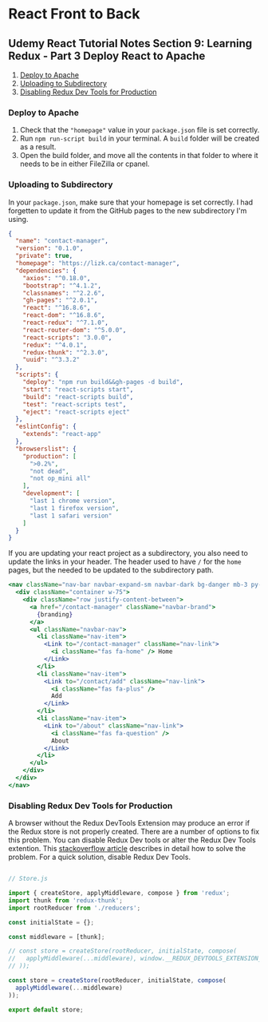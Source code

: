 # React Front to Back

## Udemy React Tutorial Notes Section 9: Learning Redux - Part 3 Deploy React to Apache

1. [ Deploy to Apache ](#deploy-to-apache)
2. [ Uploading to Subdirectory ](#uploading-to-subdirectory)
3. [ Disabling Redux Dev Tools for Production ](#disabling-redux-dev-tools-fo-production)

<a data="deploy-to-apache"></a>

### **Deploy to Apache**


1. Check that the `"homepage"` value in your `package.json` file is set correctly.  
2. Run `npm run-script build` in your terminal. A `build` folder will be created as a result.
3. Open the build folder, and move all the contents in that folder to where it needs to be in either FileZilla or cpanel.

<a data="uploading-to-subdirectory"></a>

### **Uploading to Subdirectory**

In your `package.json`, make sure that your homepage is set correctly.
I had forgetten to update it from the GitHub pages to the new subdirectory I'm using.

```json
{
  "name": "contact-manager",
  "version": "0.1.0",
  "private": true,
  "homepage": "https://lizk.ca/contact-manager",
  "dependencies": {
    "axios": "^0.18.0",
    "bootstrap": "^4.1.2",
    "classnames": "^2.2.6",
    "gh-pages": "^2.0.1",
    "react": "^16.8.6",
    "react-dom": "^16.8.6",
    "react-redux": "^7.1.0",
    "react-router-dom": "^5.0.0",
    "react-scripts": "3.0.0",
    "redux": "^4.0.1",
    "redux-thunk": "^2.3.0",
    "uuid": "^3.3.2"
  },
  "scripts": {
    "deploy": "npm run build&&gh-pages -d build",
    "start": "react-scripts start",
    "build": "react-scripts build",
    "test": "react-scripts test",
    "eject": "react-scripts eject"
  },
  "eslintConfig": {
    "extends": "react-app"
  },
  "browserslist": {
    "production": [
      ">0.2%",
      "not dead",
      "not op_mini all"
    ],
    "development": [
      "last 1 chrome version",
      "last 1 firefox version",
      "last 1 safari version"
    ]
  }
}
```

If you are updating your react project as a subdirectory, you also need to update the links in your header.
The header used to have `/` for the `home` pages, but the needed to be updated to the subdirectory path.

```jsx
<nav className="nav-bar navbar-expand-sm navbar-dark bg-danger mb-3 py-0">
  <div className="container w-75">
    <div className="row justify-content-between">
      <a href="/contact-manager" className="navbar-brand">
        {branding}
      </a>
      <ul className="navbar-nav">
        <li className="nav-item">
          <Link to="/contact-manager" className="nav-link">
            <i className="fas fa-home" /> Home
          </Link>
        </li>
        <li className="nav-item">
          <Link to="/contact/add" className="nav-link">
            <i className="fas fa-plus" />
            Add
          </Link>
        </li>
        <li className="nav-item">
          <Link to="/about" className="nav-link">
            <i className="fas fa-question" />
            About
          </Link>
        </li>
      </ul>
    </div>
  </div>
</nav>
```

<a data="disabling-redux-dev-tools-fo-production"></a>

### **Disabling Redux Dev Tools for Production**

A browser without the Redux DevTools Extension may produce an error if the Redux store is not properly created. There are a number of options to fix this problem. You can disable Redux Dev tools or alter the Redux Dev Tools extention. This [stackoverflow article](https://stackoverflow.com/questions/47484627/react-app-works-on-chrome-but-not-firefox) describes in detail how to solve the problem. For a quick solution, disable Redux Dev Tools.

```jsx

// Store.js

import { createStore, applyMiddleware, compose } from 'redux';
import thunk from 'redux-thunk';
import rootReducer from './reducers';

const initialState = {};

const middleware = [thunk];

// const store = createStore(rootReducer, initialState, compose(
//   applyMiddleware(...middleware), window.__REDUX_DEVTOOLS_EXTENSION__ && window.__REDUX_DEVTOOLS_EXTENSION__()
// ));

const store = createStore(rootReducer, initialState, compose(
  applyMiddleware(...middleware)
));

export default store;

```

